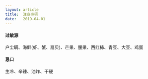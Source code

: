 ```yaml
---
layout: article
title:  注意事项
date:   2019-04-01
---
```


#### 过敏源

户尘瞒、海鲜(虾、蟹、扇贝)、芒果、腰果、西红柿、青豆、大豆、鸡蛋

#### 忌口

生冷、辛辣、油炸、干硬
